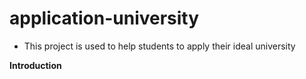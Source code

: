 # application-university

* This project is used to help students to apply their ideal university
 
**Introduction**
